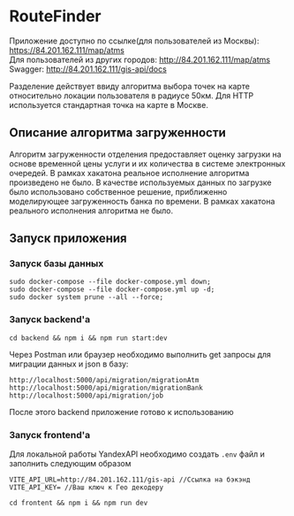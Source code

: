 # RouteFinder

Приложение доступно по ссылке(для пользователей из Москвы): https://84.201.162.111/map/atms <br />
Для пользователей из других городов: http://84.201.162.111/map/atms <br />
Swagger: http://84.201.162.111/gis-api/docs

Разделение действует ввиду алгоритма выбора точек на карте относительно локации пользователя в радиусе 50км. Для HTTP используется стандартная точка на карте в Москве.

## Описание алгоритма загруженности

Алгоритм загруженности отделения предоставляет оценку загрузки на основе временной цены услуги и их количества в системе электронных очередей.
В рамках хакатона реальное исполнение алгоритма произведено не было. В качестве используемых данных по загрузке было использовано собственное решение, приближенно моделирующее загруженность банка по времени. В рамках хакатона реального исполнения алгоритма не было.

## Запуск приложения

### Запуск базы данных

```
sudo docker-compose --file docker-compose.yml down;
sudo docker-compose --file docker-compose.yml up -d;
sudo docker system prune --all --force;

```

### Запуск backend'a

```
cd backend && npm i && npm run start:dev
```

Через Postman или браузер необходимо выполнить get запросы для миграции данных и json в базу:

```
http://localhost:5000/api/migration/migrationAtm
http://localhost:5000/api/migration/migrationBank
http://localhost:5000/api/migration/job
```

После этого backend приложение готово к использованию

### Запуск frontend'a

Для локальной работы YandexAPI необходимо создать `.env` файл и заполнить следующим образом

```
VITE_API_URL=http://84.201.162.111/gis-api //Ссылка на бэкэнд
VITE_API_KEY= //Ваш ключ к Гео декодеру
```

```
cd frontent && npm i && npm run dev
```
